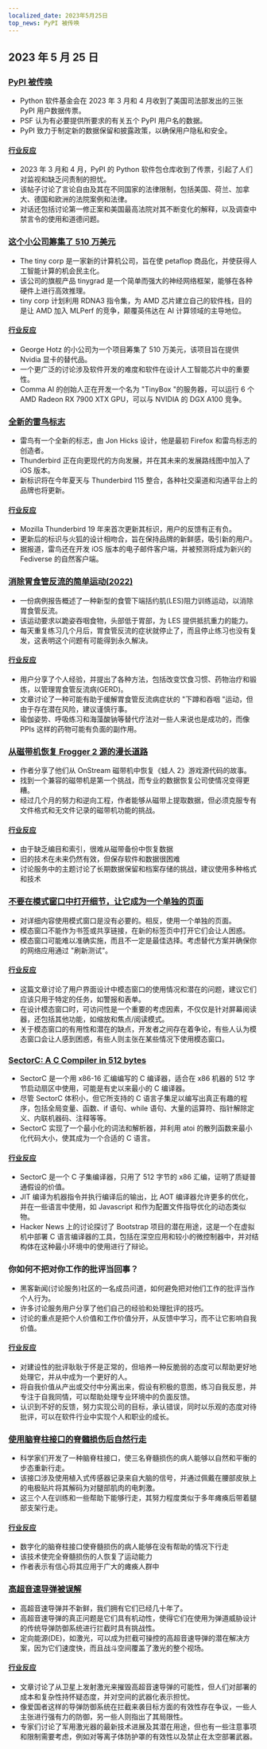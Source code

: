 ```yaml
---
localized_date: 2023年5月25日
top_news: PyPI 被传唤
---
```


## 2023 年 5 月 25 日

### [PyPI 被传唤](https://blog.pypi.org/posts/2023-05-24-pypi-was-subpoenaed/)

- Python 软件基金会在 2023 年 3 月和 4 月收到了美国司法部发出的三张 PyPI 用户数据传票。
- PSF 认为有必要提供所要求的有关五个 PyPI 用户名的数据。
- PyPI 致力于制定新的数据保留和披露政策，以确保用户隐私和安全。

#### [行业反应](http://news.ycombinator.com/item?id=36061407)

- 2023 年 3 月和 4 月，PyPI 的 Python 软件包仓库收到了传票，引起了人们对监视和缺乏问责制的担忧。
- 该帖子讨论了言论自由及其在不同国家的法律限制，包括美国、荷兰、加拿大、德国和欧洲的法院案例和法律。
- 对话还包括讨论第一修正案和美国最高法院对其不断变化的解释，以及调查中禁言令的使用和道德问题。

### [这个小公司筹集了 510 万美元](https://geohot.github.io//blog/jekyll/update/2023/05/24/the-tiny-corp-raised-5M.html)

- The tiny corp 是一家新的计算机公司，旨在使 petaflop 商品化，并使获得人工智能计算的机会民主化。
- 该公司的旗舰产品 tinygrad 是一个简单而强大的神经网络框架，能够在各种硬件上进行高效推理。
- tiny corp 计划利用 RDNA3 指令集，为 AMD 芯片建立自己的软件栈，目的是让 AMD 加入 MLPerf 的竞争，颠覆英伟达在 AI 计算领域的主导地位。

#### [行业反应](http://news.ycombinator.com/item?id=36065175)

- George Hotz 的小公司为一个项目筹集了 510 万美元，该项目旨在提供 Nvidia 显卡的替代品。
- 一个更广泛的讨论涉及软件开发的难度和软件在设计人工智能芯片中的重要性。
- Comma AI 的创始人正在开发一个名为 "TinyBox "的服务器，可以运行 6 个 AMD Radeon RX 7900 XTX GPU，可以与 NVIDIA 的 DGX A100 竞争。

### [全新的雷鸟标志](https://blog.thunderbird.net/2023/05/introducing-the-brand-new-thunderbird-logo/)

- 雷鸟有一个全新的标志，由 Jon Hicks 设计，他是最初 Firefox 和雷鸟标志的创造者。
- Thunderbird 正在向更现代的方向发展，并在其未来的发展路线图中加入了 iOS 版本。
- 新标识将在今年夏天与 Thunderbird 115 整合，各种社交渠道和沟通平台上的品牌也将更新。

#### [行业反应](http://news.ycombinator.com/item?id=36063943)

- Mozilla Thunderbird 19 年来首次更新其标识，用户的反馈有正有负。
- 更新后的标识与火狐的设计相吻合，旨在保持品牌的新鲜感，吸引新的用户。
- 据报道，雷鸟还在开发 iOS 版本的电子邮件客户端，并被预测将成为新兴的 Fediverse 的自然客户端。

### [消除胃食管反流的简单运动(2022)](https://www.ncbi.nlm.nih.gov/pmc/articles/PMC9106553/)

- 一份病例报告概述了一种新型的食管下端括约肌(LES)阻力训练运动，以消除胃食管反流。
- 该运动要求以跪姿吞咽食物，头部低于胃部，为 LES 提供抵抗重力的能力。
- 每天重复练习几个月后，胃食管反流的症状就停止了，而且停止练习也没有复发，这表明这个问题有可能得到永久解决。

#### [行业反应](http://news.ycombinator.com/item?id=36059247)

- 用户分享了个人经验，并提出了各种方法，包括改变饮食习惯、药物治疗和锻炼，以管理胃食管反流病(GERD)。
- 文章讨论了一种可能有助于缓解胃食管反流病症状的 "下蹲和吞咽 "运动，但由于存在潜在风险，建议谨慎行事。
- 瑜伽姿势、呼吸练习和海藻酸钠等替代疗法对一些人来说也是成功的，而像 PPIs 这样的药物可能有负面的副作用。

### [从磁带机恢复 Frogger 2 源的漫长道路](https://github.com/Kneesnap/onstream-data-recovery/blob/main/info/INTRO.MD)

- 作者分享了他们从 OnStream 磁带机中恢复《蛙人 2》游戏源代码的故事。
- 找到一个兼容的磁带机是第一个挑战，而专业的数据恢复公司使情况变得更糟。
- 经过几个月的努力和逆向工程，作者能够从磁带上提取数据，但必须克服专有文件格式和无文件记录的磁带机功能的挑战。

#### [行业反应](http://news.ycombinator.com/item?id=36061574)

- 由于缺乏编目和索引，很难从磁带备份中恢复数据
- 旧的技术在未来仍然有效，但保存软件和数据很困难
- 讨论服务中的主题讨论了长期数据保留和档案存储的挑战，建议使用多种格式和技术

### [不要在模式窗口中打开细节，让它成为一个单独的页面](https://youdontneedamodalwindow.dev/)

- 对详细内容使用模式窗口是没有必要的。相反，使用一个单独的页面。
- 模态窗口不能作为书签或共享链接，在新的标签页中打开它们会让人困惑。
- 模态窗口可能难以准确实施，而且不一定是最佳选择。考虑替代方案并确保你的网络应用通过 "刷新测试"。

#### [行业反应](http://news.ycombinator.com/item?id=36056376)

- 这篇文章讨论了用户界面设计中模态窗口的使用情况和潜在的问题，建议它们应该只用于特定的任务，如警报和表单。
- 在设计模态窗口时，可访问性是一个重要的考虑因素，不仅仅是针对屏幕阅读器，还包括其他功能，如缩放和焦点/阅读模式。
- 关于模态窗口的有用性和潜在的缺点，开发者之间存在着争论，有些人认为模态窗口会让人感到困惑，有些人则主张在某些情况下使用模态窗口。

### [SectorC: A C Compiler in 512 bytes](https://xorvoid.com/sectorc.html)

- SectorC 是一个用 x86-16 汇编编写的 C 编译器，适合在 x86 机器的 512 字节启动扇区中使用，可能是有史以来最小的 C 编译器。
- 尽管 SectorC 体积小，但它所支持的 C 语言子集足以编写出真正有趣的程序，包括全局变量、函数、if 语句、while 语句、大量的运算符、指针解除定义、内联机器码、注释等等。
- SectorC 实现了一个最小化的词法和解析器，并利用 atoi 的散列函数来最小化代码大小，使其成为一个合适的 C 语言。

#### [行业反应](http://news.ycombinator.com/item?id=36064971)

- SectorC 是一个 C 子集编译器，只用了 512 字节的 x86 汇编，证明了质疑普通假设的价值。
- JIT 编译为机器指令并执行编译后的输出，比 AOT 编译器允许更多的优化，并在一些语言中使用，如 Javascript 和作为配置文件指导优化的动态类似物。
- Hacker News 上的讨论探讨了 Bootstrap 项目的潜在用途，这是一个在虚拟机中部署 C 语言编译器的工具，包括在深空应用和较小的微控制器中，并对结构体在这种最小环境中的使用进行了辩论。

### 你如何不把对你工作的批评当回事？

- 黑客新闻(讨论服务)社区的一名成员问道，如何避免把对他们工作的批评当作个人行为。
- 许多讨论服务用户分享了他们自己的经验和处理批评的技巧。
- 讨论的重点是把个人价值和工作价值分开，从反馈中学习，而不让它影响自我价值。

#### [行业反应](http://news.ycombinator.com/item?id=36056299)

- 对建设性的批评耿耿于怀是正常的，但培养一种反脆弱的态度可以帮助更好地处理它，并从中成为一个更好的人。
- 将自我价值从产出或交付中分离出来，假设有积极的意图，练习自我反思，并专注于自我同情，可以帮助处理专业环境中的负面反馈。
- 认识到不好的反馈，努力实现公司的目标，承认错误，同时以乐观的态度对待批评，可以在软件行业中实现个人和职业的成长。

### [使用脑脊柱接口的脊髓损伤后自然行走](https://www.nature.com/articles/s41586-023-06094-5)

- 科学家们开发了一种脑脊柱接口，使三名脊髓损伤的病人能够以自然和平衡的步态重新行走。
- 该接口涉及使用植入式传感器记录来自大脑的信号，并通过佩戴在腰部皮肤上的电极贴片将其解码为对腿部肌肉的电刺激。
- 这三个人在训练和一些帮助下能够行走，其努力程度类似于多年瘫痪后带着腿部支架行走。

#### [行业反应](http://news.ycombinator.com/item?id=36059429)

- 数字化的脑脊柱接口使脊髓损伤的病人能够在没有帮助的情况下行走
- 该技术使完全脊髓损伤的人恢复了运动能力
- 作者表示有信心将其应用于广大的瘫痪人群中

### [高超音速导弹被误解](https://medium.com/@ToryBrunoULA/hypersonic-missiles-are-just-misunderstood-1a35c8ae3dd0)

- 高超音速导弹并不新鲜，我们拥有它们已经几十年了。
- 高超音速导弹的真正问题是它们具有机动性，使得它们在使用为弹道威胁设计的传统导弹防御系统进行拦截时具有挑战性。
- 定向能源(DE)，如激光，可以成为拦截可操控的高超音速导弹的潜在解决方案，因为它们速度快，而且战斗空间覆盖了激光的整个视场。

#### [行业反应](http://news.ycombinator.com/item?id=36057675)

- 文章讨论了从卫星上发射激光来摧毁高超音速导弹的可能性，但人们对部署的成本和复杂性持怀疑态度，并对空间的武器化表示担忧。
- 像爱国者这样的导弹防御系统在拦截来袭目标方面的有效性存在争议，一些人主张进行强有力的防御，另一些人则指出了其局限性。
- 专家们讨论了军用激光器的最新技术进展及其潜在用途，但也有一些注意事项和限制需要考虑，例如对等离子体防护罩的有效性以及禁止在太空部署武器。

</Steps>
